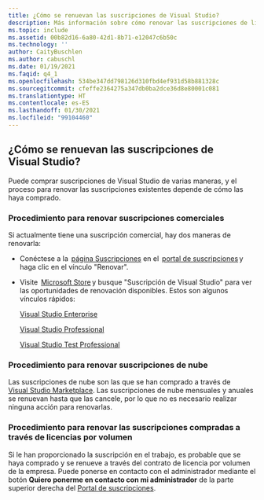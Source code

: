 ```yaml
---
title: ¿Cómo se renuevan las suscripciones de Visual Studio?
description: Más información sobre cómo renovar las suscripciones de licencias por volumen, de nube y comerciales
ms.topic: include
ms.assetid: 00b82d16-6a80-42d1-8b71-e12047c6b50c
ms.technology: ''
author: CaityBuschlen
ms.author: cabuschl
ms.date: 01/19/2021
ms.faqid: q4_1
ms.openlocfilehash: 534be347dd798126d310fbd4ef931d58b881328c
ms.sourcegitcommit: cfeffe2364275a347db0ba2dce36d8e80001c081
ms.translationtype: HT
ms.contentlocale: es-ES
ms.lasthandoff: 01/30/2021
ms.locfileid: "99104460"
---
```

## <a name="how-do-i-renew-visual-studio-subscriptions"></a>¿Cómo se renuevan las suscripciones de Visual Studio? 

Puede comprar suscripciones de Visual Studio de varias maneras, y el proceso para renovar las suscripciones existentes depende de cómo las haya comprado.

### <a name="how-to-renew-retail-subscriptions"></a>Procedimiento para renovar suscripciones comerciales 

Si actualmente tiene una suscripción comercial, hay dos maneras de renovarla: 

- Conéctese a la  [página Suscripciones](https://my.visualstudio.com/subscriptions) en el  [portal de suscripciones](https://my.visualstudio.com/benefits) y haga clic en el vínculo "Renovar". 
- Visite  [Microsoft Store](https://www.microsoft.com/store) y busque "Suscripción de Visual Studio" para ver las oportunidades de renovación disponibles. Estos son algunos vínculos rápidos: 


    [Visual Studio Enterprise](https://www.microsoft.com/p/visual-studio-enterprise-subscription/dg7gmgf0dst4?activetab=pivot%3aoverviewtab) 

    [Visual Studio Professional](https://www.microsoft.com/p/visual-studio-professional-subscription/dg7gmgf0dst3?activetab=pivot%3aoverviewtab)

    [Visual Studio Test Professional](https://www.microsoft.com/p/visual-studio-test-professional-subscription/dg7gmgf0dst6?activetab=pivot%3aoverviewtab) 


### <a name="how-to-renew-cloud-subscriptions"></a>Procedimiento para renovar suscripciones de nube
Las suscripciones de nube son las que se han comprado a través de [Visual Studio Marketplace](https://marketplace.visualstudio.com/).  Las suscripciones de nube mensuales y anuales se renuevan hasta que las cancele, por lo que no es necesario realizar ninguna acción para renovarlas.

### <a name="how-to-renew-subscriptions-purchased-through-volume-licensing"></a>Procedimiento para renovar las suscripciones compradas a través de licencias por volumen
Si le han proporcionado la suscripción en el trabajo, es probable que se haya comprado y se renueve a través del contrato de licencia por volumen de la empresa.  Puede ponerse en contacto con el administrador mediante el botón **Quiero ponerme en contacto con mi administrador** de la parte superior derecha del [Portal de suscripciones](https://my.visualstudio.com/benefits).
